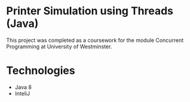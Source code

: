 # Printer Simulation using Threads (Java)
This project was completed as a coursework for the module Concurrent Programming at University of Westminster.
# Technologies
* Java 8
* InteliJ
